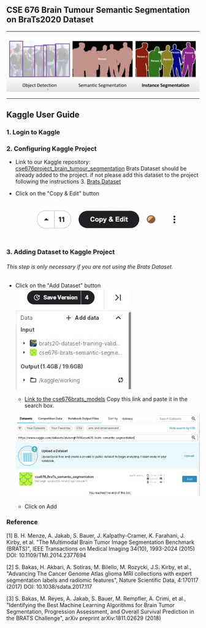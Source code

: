 
## CSE 676 Brain Tumour Semantic Segmentation on BraTs2020 Dataset

--- 

!['Image Segmentation'](/Images/types_of_img_segmentation.png)

--- 

## Kaggle User Guide

### 1. Login to Kaggle

### 2. Configuring Kaggle Project
- Link to our Kaggle repository:
    [cse676project_brain_tumour_segmentation](https://www.kaggle.com/thesilentpsycho/braintumorsegmentationcse676)
    Brats Dataset should be already added to the project. 
    if not please add this dataset to the project following the instructions 3. 
    [Brats Dataset](https://www.kaggle.com/datasets/awsaf49/brats20-dataset-training-validation)

- Click on the "Copy & Edit" button
  !['Copy & Edit'](/Images/copy_edit.png)

### 3. Adding Dataset to Kaggle Project
###### This step is only necessary if you are not using the Brats Dataset.

- Click on the "Add Dataset" button
    ![](/Images/add_data.jpeg)


    - [Link to the cse676brats_models](https://www.kaggle.com/datasets/atulsingh1996/cse676-brats-semantic-segmentation) Copy this link and paste it in the search box.

    ![](/Images/paste_in_search_add.jpeg)

    - Click on Add

### Reference
[1] B. H. Menze, A. Jakab, S. Bauer, J. Kalpathy-Cramer, K. Farahani, J. Kirby, et al. "The Multimodal Brain Tumor Image Segmentation Benchmark (BRATS)", IEEE Transactions on Medical Imaging 34(10), 1993-2024 (2015) DOI: 10.1109/TMI.2014.2377694

[2] S. Bakas, H. Akbari, A. Sotiras, M. Bilello, M. Rozycki, J.S. Kirby, et al., "Advancing The Cancer Genome Atlas glioma MRI collections with expert segmentation labels and radiomic features", Nature Scientific Data, 4:170117 (2017) DOI: 10.1038/sdata.2017.117

[3] S. Bakas, M. Reyes, A. Jakab, S. Bauer, M. Rempfler, A. Crimi, et al., "Identifying the Best Machine Learning Algorithms for Brain Tumor Segmentation, Progression Assessment, and Overall Survival Prediction in the BRATS Challenge", arXiv preprint arXiv:1811.02629 (2018)


    
